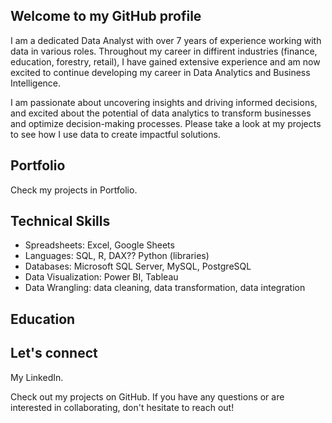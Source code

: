 ## Welcome to my GitHub profile

I am a dedicated Data Analyst with over 7 years of experience working with data in various roles. Throughout my career in diffirent industries (finance, education, forestry, retail), I have gained extensive experience and am now excited to continue developing my career in Data Analytics and Business Intelligence.

I am passionate about uncovering insights and driving informed decisions, and excited about the potential of data analytics to transform businesses and optimize decision-making processes. Please take a look at my projects to see how I use data to create impactful solutions.


## Portfolio

Check my projects in Portfolio.


## Technical Skills

- Spreadsheets: Excel, Google Sheets
- Languages: SQL, R, DAX?? Python (libraries)
- Databases: Microsoft SQL Server, MySQL, PostgreSQL
- Data Visualization: Power BI, Tableau
- Data Wrangling: data cleaning, data transformation, data integration


## Education

## Let's connect

My LinkedIn.

Check out my projects on GitHub. If you have any questions or are interested in collaborating, don't hesitate to reach out!
